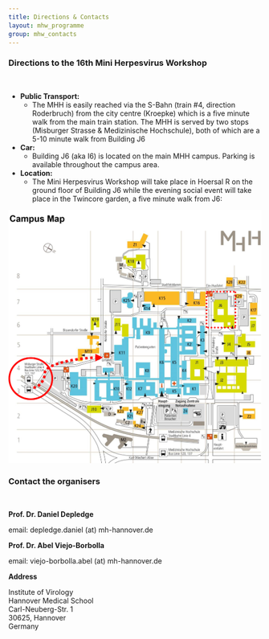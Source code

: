 ```yaml
---
title: Directions & Contacts
layout: mhw_programme
group: mhw_contacts
---
```


### Directions to the 16th Mini Herpesvirus Workshop

</br>

* **Public Transport:**
  * The MHH is easily reached via the S-Bahn (train #4, direction Roderbruch) from the city centre (Kroepke) which is a five minute walk from the main train station. The MHH is served by two stops (Misburger Strasse & Medizinische Hochschule), both of which are a 5-10 minute walk from Building J6
* **Car:**
  * Building J6 (aka I6) is located on the main MHH campus. Parking is available throughout the campus area.
* **Location:**
  * The Mini Herpesvirus Workshop will take place in Hoersal R on the ground floor of Building J6 while the evening social event will take place in the Twincore garden, a five minute walk from J6:

<img class="img-fluid" src="/static/img/mhh_campus_map.jpg" alt="Map of the MHH">

<br />

### Contact the organisers

</br>

**Prof. Dr. Daniel Depledge**

email: depledge.daniel (at) mh-hannover.de<br>
	
**Prof. Dr. Abel Viejo-Borbolla**

email: viejo-borbolla.abel (at) mh-hannover.de<br>

**Address**

Institute of Virology<br>
Hannover Medical School<br>
Carl-Neuberg-Str. 1<br>
30625, Hannover<br>
Germany<br>
